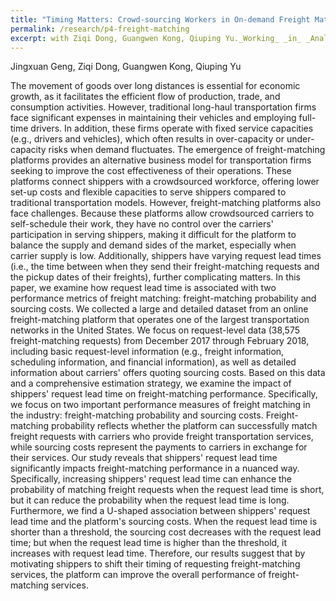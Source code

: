 ```yaml
---
title: "Timing Matters: Crowd-sourcing Workers in On-demand Freight Matching Platforms"
permalink: /research/p4-freight-matching
excerpt: with Ziqi Dong, Guangwen Kong, Qiuping Yu._Working_ _in_ _Analysis_
---
```


Jingxuan Geng, Ziqi Dong, Guangwen Kong, Qiuping Yu

The movement of goods over long distances is essential for economic growth, as it facilitates the efficient flow of production, trade, and consumption activities. However, traditional long-haul transportation firms face significant expenses in maintaining their vehicles and employing full-time drivers. In addition, these firms operate with fixed service capacities (e.g., drivers and vehicles), which often results in over-capacity or under-capacity risks when demand fluctuates. The emergence of freight-matching platforms provides an alternative business model for transportation firms seeking to improve the cost effectiveness of their operations. These platforms connect shippers with a crowdsourced workforce, offering lower set-up costs and flexible capacities to serve shippers compared to traditional transportation models.
However, freight-matching platforms also face challenges. Because these platforms allow crowdsourced carriers to self-schedule their work, they have no control over the carriers' participation in serving shippers, making it difficult for the platform to balance the supply and demand sides of the market, especially when carrier supply is low. Additionally, shippers have varying request lead times (i.e., the time between when they send their freight-matching requests and the pickup dates of their freights), further complicating matters. In this paper, we examine how request lead time is associated with two performance metrics of freight matching: freight-matching probability and sourcing costs.
We collected a large and detailed dataset from an online freight-matching platform that operates one of the largest transportation networks in the United States. We focus on request-level data (38,575 freight-matching requests) from December 2017 through February 2018, including basic request-level information (e.g., freight information, scheduling information, and financial information), as well as detailed information about carriers' offers quoting sourcing costs.
Based on this data and a comprehensive estimation strategy, we examine the impact of shippers' request lead time on freight-matching performance. Specifically, we focus on two important performance measures of freight matching in the industry: freight-matching probability and sourcing costs. Freight-matching probability reflects whether the platform can successfully match freight requests with carriers who provide freight transportation services, while sourcing costs represent the payments to carriers in exchange for their services.
Our study reveals that shippers' request lead time significantly impacts freight-matching performance in a nuanced way. Specifically, increasing shippers' request lead time can enhance the probability of matching freight requests when the request lead time is short, but it can reduce the probability when the request lead time is long. Furthermore, we find a U-shaped association between shippers' request lead time and the platform's sourcing costs. When the request lead time is shorter than a threshold, the sourcing cost decreases with the request lead time; but when the request lead time is higher than the threshold, it increases with request lead time. Therefore, our results suggest that by motivating shippers to shift their timing of requesting freight-matching services, the platform can improve the overall performance of freight-matching services.
